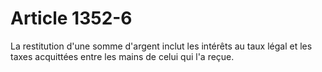# Article 1352-6

<p>La restitution d'une somme d'argent inclut les intérêts au taux légal et les taxes acquittées entre les mains de celui qui l'a reçue.</p>